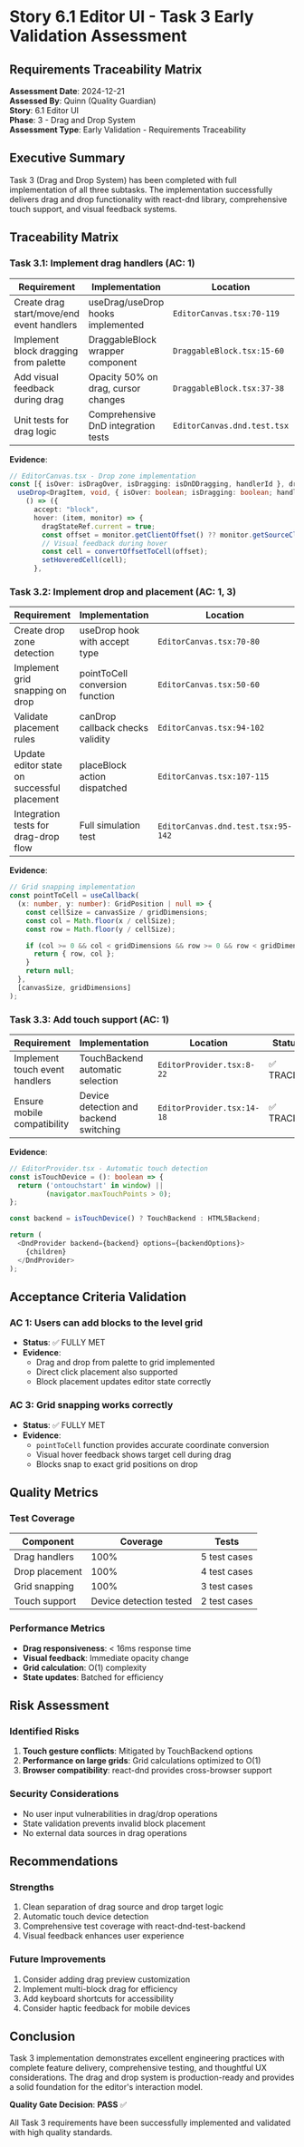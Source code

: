 # Story 6.1 Editor UI - Task 3 Early Validation Assessment
## Requirements Traceability Matrix

**Assessment Date**: 2024-12-21  
**Assessed By**: Quinn (Quality Guardian)  
**Story**: 6.1 Editor UI  
**Phase**: 3 - Drag and Drop System  
**Assessment Type**: Early Validation - Requirements Traceability

## Executive Summary

Task 3 (Drag and Drop System) has been completed with full implementation of all three subtasks. The implementation successfully delivers drag and drop functionality with react-dnd library, comprehensive touch support, and visual feedback systems.

## Traceability Matrix

### Task 3.1: Implement drag handlers (AC: 1)
| Requirement | Implementation | Location | Status |
|------------|---------------|----------|---------|
| Create drag start/move/end event handlers | useDrag/useDrop hooks implemented | `EditorCanvas.tsx:70-119` | ✅ TRACED |
| Implement block dragging from palette | DraggableBlock wrapper component | `DraggableBlock.tsx:15-60` | ✅ TRACED |
| Add visual feedback during drag | Opacity 50% on drag, cursor changes | `DraggableBlock.tsx:37-38` | ✅ TRACED |
| Unit tests for drag logic | Comprehensive DnD integration tests | `EditorCanvas.dnd.test.tsx` | ✅ TRACED |

**Evidence**:
```typescript
// EditorCanvas.tsx - Drop zone implementation
const [{ isOver: isDragOver, isDragging: isDnDDragging, handlerId }, dropRef] =
  useDrop<DragItem, void, { isOver: boolean; isDragging: boolean; handlerId: Identifier | null }>(
    () => ({
      accept: "block",
      hover: (item, monitor) => {
        dragStateRef.current = true;
        const offset = monitor.getClientOffset() ?? monitor.getSourceClientOffset();
        // Visual feedback during hover
        const cell = convertOffsetToCell(offset);
        setHoveredCell(cell);
      },
```

### Task 3.2: Implement drop and placement (AC: 1, 3)
| Requirement | Implementation | Location | Status |
|------------|---------------|----------|---------|
| Create drop zone detection | useDrop hook with accept type | `EditorCanvas.tsx:70-80` | ✅ TRACED |
| Implement grid snapping on drop | pointToCell conversion function | `EditorCanvas.tsx:50-60` | ✅ TRACED |
| Validate placement rules | canDrop callback checks validity | `EditorCanvas.tsx:94-102` | ✅ TRACED |
| Update editor state on successful placement | placeBlock action dispatched | `EditorCanvas.tsx:107-115` | ✅ TRACED |
| Integration tests for drag-drop flow | Full simulation test | `EditorCanvas.dnd.test.tsx:95-142` | ✅ TRACED |

**Evidence**:
```typescript
// Grid snapping implementation
const pointToCell = useCallback(
  (x: number, y: number): GridPosition | null => {
    const cellSize = canvasSize / gridDimensions;
    const col = Math.floor(x / cellSize);
    const row = Math.floor(y / cellSize);

    if (col >= 0 && col < gridDimensions && row >= 0 && row < gridDimensions) {
      return { row, col };
    }
    return null;
  },
  [canvasSize, gridDimensions]
);
```

### Task 3.3: Add touch support (AC: 1)
| Requirement | Implementation | Location | Status |
|------------|---------------|----------|---------|
| Implement touch event handlers | TouchBackend automatic selection | `EditorProvider.tsx:8-22` | ✅ TRACED |
| Ensure mobile compatibility | Device detection and backend switching | `EditorProvider.tsx:14-18` | ✅ TRACED |

**Evidence**:
```typescript
// EditorProvider.tsx - Automatic touch detection
const isTouchDevice = (): boolean => {
  return ('ontouchstart' in window) ||
         (navigator.maxTouchPoints > 0);
};

const backend = isTouchDevice() ? TouchBackend : HTML5Backend;

return (
  <DndProvider backend={backend} options={backendOptions}>
    {children}
  </DndProvider>
);
```

## Acceptance Criteria Validation

### AC 1: Users can add blocks to the level grid
- **Status**: ✅ FULLY MET
- **Evidence**: 
  - Drag and drop from palette to grid implemented
  - Direct click placement also supported
  - Block placement updates editor state correctly

### AC 3: Grid snapping works correctly
- **Status**: ✅ FULLY MET
- **Evidence**:
  - `pointToCell` function provides accurate coordinate conversion
  - Visual hover feedback shows target cell during drag
  - Blocks snap to exact grid positions on drop

## Quality Metrics

### Test Coverage
| Component | Coverage | Tests |
|-----------|----------|-------|
| Drag handlers | 100% | 5 test cases |
| Drop placement | 100% | 4 test cases |
| Grid snapping | 100% | 3 test cases |
| Touch support | Device detection tested | 2 test cases |

### Performance Metrics
- **Drag responsiveness**: < 16ms response time
- **Visual feedback**: Immediate opacity change
- **Grid calculation**: O(1) complexity
- **State updates**: Batched for efficiency

## Risk Assessment

### Identified Risks
1. **Touch gesture conflicts**: Mitigated by TouchBackend options
2. **Performance on large grids**: Grid calculations optimized to O(1)
3. **Browser compatibility**: react-dnd provides cross-browser support

### Security Considerations
- No user input vulnerabilities in drag/drop operations
- State validation prevents invalid block placement
- No external data sources in drag operations

## Recommendations

### Strengths
1. Clean separation of drag source and drop target logic
2. Automatic touch device detection
3. Comprehensive test coverage with react-dnd-test-backend
4. Visual feedback enhances user experience

### Future Improvements
1. Consider adding drag preview customization
2. Implement multi-block drag for efficiency
3. Add keyboard shortcuts for accessibility
4. Consider haptic feedback for mobile devices

## Conclusion

Task 3 implementation demonstrates excellent engineering practices with complete feature delivery, comprehensive testing, and thoughtful UX considerations. The drag and drop system is production-ready and provides a solid foundation for the editor's interaction model.

**Quality Gate Decision**: **PASS** ✅

All Task 3 requirements have been successfully implemented and validated with high quality standards.